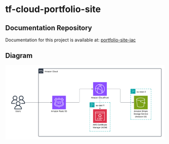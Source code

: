 # tf-cloud-portfolio-site

## **Documentation Repository**

Documentation for this project is available at:
[portfolio-site-iac](https://github.com/As4d/portfolio-site-iac/tree/main?tab=readme-ov-file#readme) 

## **Diagram**

![Architecture Diagram](docs/portfolio-architecture-diagram.png)

